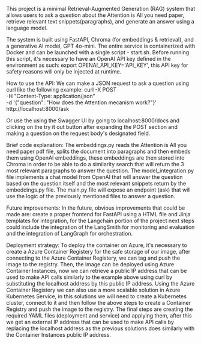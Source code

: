 This project is a minimal Retrieval-Augmented Generation (RAG) system that allows users to ask a question about the Attention is All you need paper, retrieve relevant text snippets(paragraphs), and generate an answer using a language model.

The system is built using FastAPI, Chroma (for embeddings & retrieval), and a generative AI model, GPT 4o-mini. The entire service is containerized with Docker and can be launched with a single script - start.sh. Before running this script, it's necessary to have an OpenAI API key defined in the environment as such: export OPENAI_API_KEY='API_KEY', this API key for safety reasons will only be injected at runtime.

How to use the API:
We can make a JSON request to ask a question using curl like the following example:
curl -X POST \
     -H "Content-Type: application/json" \
     -d '{"question": "How does the Attention mecanism work?"}' \
     http://localhost:8000/ask

Or use the using the Swagger UI by going to localhost:8000/docs and clicking on the try it out button after expanding the POST section and making a question on the request body's designated field.

Brief code explanation:
The embeddings.py reads the Attention is All you need paper pdf file, splits the document into paragraphs and then embeds them using OpenAI embeddings, these embeddings are then stored into Chroma in order to be able to do a similarity search that will return the 3 most relevant paragraphs to answer the question.
The model_integration.py file implements a chat model from OpenAI that will answer the question based on the question itself and the most relevant snippets return by the embeddings.py file. The main.py file will expose an endpoint (ask) that will use the logic of the previously mentioned files to answer a question.

Future improvements:
In the future, obvious improvements that could be made are: create a proper frontend for FastAPI using a HTML file and Jinja templates for integration, for the Langchain portion of the project next steps could include the integration of the LangSmith for monitoring and evaluation and the integration of LangGraph for orchestration.

Deployment strategy:
To deploy the container on Azure, it's necessary to create a Azure Container Registery for the safe storage of our image, after connecting to the Azure Container Registery, we can tag and push the image to the registry. Then, the image can be deployed using Azure Container Instances, now we can retrieve a public IP address that can be used to make API calls similarly to the example above using curl by substituting the localhost address by this public IP address. Using the Azure Container Registery we can also use a more scalable solution in Azure Kubernetes Service, in this solutions we will need to create a Kubernetes cluster, connect to it and then follow the above steps to create a Container Registry and push the image to the registry. The final steps are creating the required YAML files (deployment and service) and applying them, after this we get an external IP address that can be used to make API calls by replacing the localhost address as the previous solutions does similarly with the Container Instances public IP address.